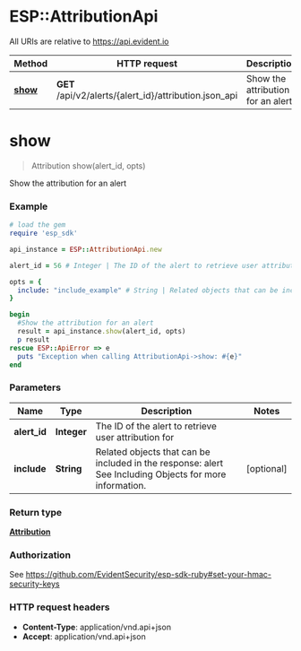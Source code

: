 # ESP::AttributionApi

All URIs are relative to https://api.evident.io

Method | HTTP request | Description
------------- | ------------- | -------------
[**show**](AttributionApi.md#show) | **GET** /api/v2/alerts/{alert_id}/attribution.json_api | Show the attribution for an alert


# **show**
> Attribution show(alert_id, opts)

Show the attribution for an alert



### Example
```ruby
# load the gem
require 'esp_sdk'

api_instance = ESP::AttributionApi.new

alert_id = 56 # Integer | The ID of the alert to retrieve user attribution for

opts = { 
  include: "include_example" # String | Related objects that can be included in the response:  alert See Including Objects for more information.
}

begin
  #Show the attribution for an alert
  result = api_instance.show(alert_id, opts)
  p result
rescue ESP::ApiError => e
  puts "Exception when calling AttributionApi->show: #{e}"
end
```

### Parameters

Name | Type | Description  | Notes
------------- | ------------- | ------------- | -------------
 **alert_id** | **Integer**| The ID of the alert to retrieve user attribution for | 
 **include** | **String**| Related objects that can be included in the response:  alert See Including Objects for more information. | [optional] 

### Return type

[**Attribution**](Attribution.md)

### Authorization

See https://github.com/EvidentSecurity/esp-sdk-ruby#set-your-hmac-security-keys

### HTTP request headers

 - **Content-Type**: application/vnd.api+json
 - **Accept**: application/vnd.api+json



